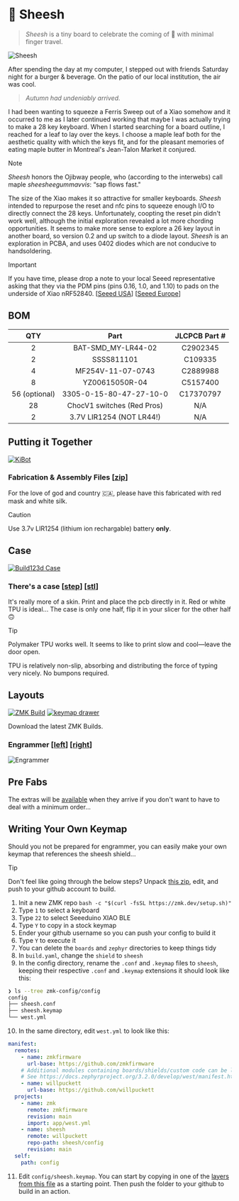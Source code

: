 # 🍁 Sheesh

> _Sheesh_ is a tiny board to celebrate the coming of 🍂 with minimal finger
> travel.

![Sheesh](.images/render.png)

After spending the day at my computer, I stepped out with friends Saturday night
for a burger & beverage. On the patio of our local institution, the air was
cool.

> _Autumn had undeniably arrived._

I had been wanting to squeeze a Ferris Sweep out of a Xiao somehow and it
occurred to me as I later continued working that maybe I was actually trying to
make a 28 key keyboard. When I started searching for a board outline, I reached
for a leaf to lay over the keys. I choose a maple leaf both for the aesthetic
quality with which the keys fit, and for the pleasant memories of eating maple
butter in Montreal's Jean-Talon Market it conjured.

> [!NOTE] 
> _Sheesh_ honors the Ojibway people, who (according to the interwebs)
> call maple _sheesheegummavvis_: “sap flows fast."

The size of the Xiao makes it so attractive for smaller keyboards. _Sheesh_
intended to repurpose the reset and nfc pins to squeeze enough I/O to directly
connect the 28 keys. Unfortunately, coopting the reset pin didn't work well,
although the initial exploration revealed a lot more chording opportunities. It
seems to make more sense to explore a 26 key layout in another board, so version
0.2 and up switch to a diode layout. _Sheesh_ is an exploration in PCBA, and
uses 0402 diodes which are not conducive to handsoldering.

> [!IMPORTANT]
> If you have time, please drop a note to your local Seeed representative asking
> that they via the PDM pins (pins 0.16, 1.0, and 1.10) to pads on the underside
> of Xiao nRF52840. [[Seeed USA](mailto:seeed_us@seeed.cc)]
> [[Seeed Europe](mailto:seeed_emea@seeed.cc)]

## BOM

|      QTY      |            Part            | JLCPCB Part # |
| :-----------: | :------------------------: | :-----------: |
|       2       |     BAT-SMD_MY-LR44-02     |   C2902345    |
|       2       |         SSSS811101         |    C109335    |
|       4       |     MF254V-11-07-0743      |   C2889988    |
|       8       |       YZ00615050R-04       |   C5157400    |
| 56 (optional) |  3305-0-15-80-47-27-10-0   |   C17370797   |
|      28       | ChocV1 switches (Red Pros) |      N/A      |
|       2       |  3.7V LIR1254 (NOT LR44!)  |      N/A      |

## Putting it Together

[![KiBot](https://github.com/willpuckett/Sheesh/actions/workflows/kibot.yml/badge.svg)](https://github.com/willpuckett/Sheesh/actions/workflows/kibot.yml)

### Fabrication & Assembly Files [[zip](https://github.com/willpuckett/Sheesh/releases/latest/download/jlcpcb.zip)]

For the love of god and country 🇨🇦, please have this fabricated with red mask
and white silk.

> [!CAUTION]
> Use 3.7v LIR1254 (lithium ion rechargable) battery **only**.

## Case

[![Build123d Case](https://github.com/willpuckett/Sheesh/actions/workflows/case.yml/badge.svg)](https://github.com/willpuckett/Sheesh/actions/workflows/case.yml)

### There's a case [[step](https://github.com/willpuckett/Sheesh/releases/latest/download/case.step)] [[stl](https://github.com/willpuckett/Sheesh/releases/latest/download/case.step)]

It's really more of a skin. Print and place the pcb directly in it. Red or white
TPU is ideal... The case is only one half, flip it in your slicer for the other
half 🙃

> [!TIP]
> Polymaker TPU works well. It seems to like to print slow and cool—leave the
> door open.

TPU is relatively non-slip, absorbing and distributing the force of typing very
nicely. No bumpons required.

## Layouts

[![ZMK Build](https://github.com/willpuckett/Sheesh/actions/workflows/zmk.yml/badge.svg)](https://github.com/willpuckett/Sheesh/actions/workflows/zmk.yml)
[![keymap drawer](https://github.com/willpuckett/Sheesh/actions/workflows/keymap.yml/badge.svg)](https://github.com/willpuckett/Sheesh/actions/workflows/keymap.yml)

Download the latest ZMK Builds.

### Engrammer  [[left](https://github.com/willpuckett/Sheesh/releases/latest/download/sheesh_engrammer_left.uf2)] [[right](https://github.com/willpuckett/Sheesh/releases/latest/download/sheesh_engrammer_right.uf2)] 


![Engrammer](.images/keymap_ENGRAMMER.svg)

## Pre Fabs

The extras will be [available](https://octule.com) when they arrive if you don't
want to have to deal with a minimum order...

## Writing Your Own Keymap

Should you not be prepared for engrammer, you can easily make your own keymap
that references the sheesh shield...

> [!TIP]
> Don't feel like going through the below steps? Unpack
> [this zip](https://github.com/willpuckett/sheesh/config/zmk-config.zip), edit,
> and push to your github account to build.

1. Init a new ZMK repo `bash -c "$(curl -fsSL https://zmk.dev/setup.sh)"`
2. Type `1` to select a keyboard
3. Type `22` to select Seeeduino XIAO BLE
4. Type `Y` to copy in a stock keymap
5. Ender your github username so you can push your config to build it
6. Type `Y` to execute it
7. You can delete the `boards` and `zephyr` directories to keep things tidy
8. In `build.yaml`, change the `shield` to `sheesh`
9. In the config directory, rename the `.conf` and `.keymap` files to `sheesh`,
   keeping their respective `.conf` and `.keymap` extensions it should look like
   this:

```bash
❯ ls --tree zmk-config/config
config
├── sheesh.conf
├── sheesh.keymap
└── west.yml
```

10. In the same directory, edit `west.yml` to look like this:

```yaml
manifest:
  remotes:
    - name: zmkfirmware
      url-base: https://github.com/zmkfirmware
    # Additional modules containing boards/shields/custom code can be listed here as well
    # See https://docs.zephyrproject.org/3.2.0/develop/west/manifest.html#projects
    - name: willpuckett
      url-base: https://github.com/willpuckett
  projects:
    - name: zmk
      remote: zmkfirmware
      revision: main
      import: app/west.yml
    - name: sheesh
      remote: willpuckett
      repo-path: sheesh/config
      revision: main
  self:
    path: config
```

11. Edit `config/sheesh.keymap`. You can start by copying in one of the
    [layers from this file](https://github.com/willpuckett/sheesh/config/boards/shields/sheesh/sheesh.keymap)
    as a starting point. Then push the folder to your github to build in an
    action.
